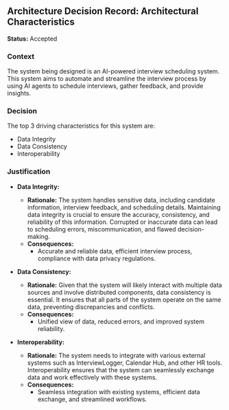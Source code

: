 ## Architecture Decision Record: Architectural Characteristics

**Status:** Accepted

### Context

The system being designed is an AI-powered interview scheduling system. This system aims to automate
and streamline the interview process by using AI agents to schedule interviews, gather feedback, and
provide insights.

### Decision

The top 3 driving characteristics for this system are:

* Data Integrity
* Data Consistency
* Interoperability

### Justification

* **Data Integrity:**
    * **Rationale:** The system handles sensitive data, including candidate information, interview
      feedback, and scheduling details. Maintaining data integrity is crucial to ensure the
      accuracy, consistency, and reliability of this information. Corrupted or inaccurate data can
      lead to scheduling errors, miscommunication, and flawed decision-making.
    * **Consequences:**
        * Accurate and reliable data, efficient interview process, compliance with data privacy
          regulations.

* **Data Consistency:**
    * **Rationale:** Given that the system will likely interact with multiple data sources and
      involve distributed components, data consistency is essential. It ensures that all parts of
      the system operate on the same data, preventing discrepancies and conflicts.
    * **Consequences:**
        * Unified view of data, reduced errors, and improved system reliability.

* **Interoperability:**
    * **Rationale:** The system needs to integrate with various external systems such as InterviewLogger,
      Calendar Hub, and other HR tools. Interoperability ensures that the system can seamlessly
      exchange data and work effectively with these systems.
    * **Consequences:**
        * Seamless integration with existing systems, efficient data exchange, and streamlined
          workflows.
